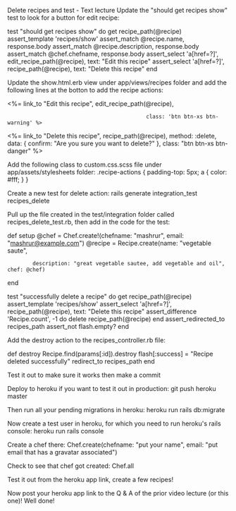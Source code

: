 Delete recipes and test - Text lecture
Update the "should get recipes show" test to look for a button for edit recipe:

test "should get recipes show" do
  get recipe_path(@recipe)
  assert_template 'recipes/show'
  assert_match @recipe.name, response.body
  assert_match @recipe.description, response.body
  assert_match @chef.chefname, response.body
  assert_select 'a[href=?]', edit_recipe_path(@recipe), text: "Edit this recipe"
  assert_select 'a[href=?]', recipe_path(@recipe), text: "Delete this recipe"
end

Update the show.html.erb view under app/views/recipes folder and add the following lines at the botton to add the recipe actions:
<div class="recipe-actions">
  <%= link_to "Edit this recipe", edit_recipe_path(@recipe), 

                                                class: 'btn btn-xs btn-warning' %>
  <%= link_to "Delete this recipe", recipe_path(@recipe), method: :delete,
                                    data: { confirm: "Are you sure you want to delete?" },
                                    class: "btn btn-xs btn-danger" %>
</div>  

Add the following class to custom.css.scss file under app/assets/stylesheets folder:
.recipe-actions {
  padding-top: 5px;
  a {
    color: #fff;
  }
}

Create a new test for delete action:
rails generate integration_test recipes_delete

Pull up the file created in the test/integration folder called recipes_delete_test.rb, then add in the code for the test:

def setup
  @chef = Chef.create!(chefname: "mashrur", email: "mashrur@example.com")
  @recipe = Recipe.create(name: "vegetable saute", 

            description: "great vegetable sautee, add vegetable and oil", chef: @chef)
end

test "successfully delete a recipe" do
  get recipe_path(@recipe)
  assert_template 'recipes/show'
  assert_select 'a[href=?]', recipe_path(@recipe), text: "Delete this recipe"
  assert_difference 'Recipe.count', -1 do
    delete recipe_path(@recipe)
  end
  assert_redirected_to recipes_path
  assert_not flash.empty?
end

Add the destroy action to the recipes_controller.rb file:

def destroy
  Recipe.find(params[:id]).destroy
  flash[:success] = "Recipe deleted successfully"
  redirect_to recipes_path
end

Test it out to make sure it works then make a commit

Deploy to heroku if you want to test it out in production:
git push heroku master

Then run all your pending migrations in heroku:
heroku run rails db:migrate

Now create a test user in heroku, for which you need to run heroku's rails console:
heroku run rails console

Create a chef there:
Chef.create(chefname: "put your name", email: "put email that has a gravatar associated")

Check to see that chef got created:
Chef.all

Test it out from the heroku app link, create a few recipes!

Now post your heroku app link to the Q & A of the prior video lecture (or this one)! Well done!